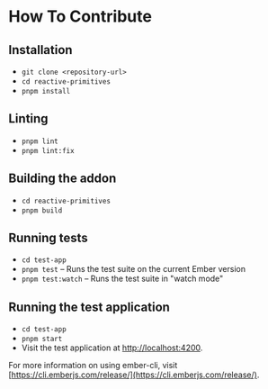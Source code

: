 # How To Contribute

## Installation

- `git clone <repository-url>`
- `cd reactive-primitives`
- `pnpm install`

## Linting

- `pnpm lint`
- `pnpm lint:fix`

## Building the addon

- `cd reactive-primitives`
- `pnpm build`

## Running tests

- `cd test-app`
- `pnpm test` – Runs the test suite on the current Ember version
- `pnpm test:watch` – Runs the test suite in "watch mode"

## Running the test application

- `cd test-app`
- `pnpm start`
- Visit the test application at [http://localhost:4200](http://localhost:4200).

For more information on using ember-cli, visit [https://cli.emberjs.com/release/](https://cli.emberjs.com/release/).
